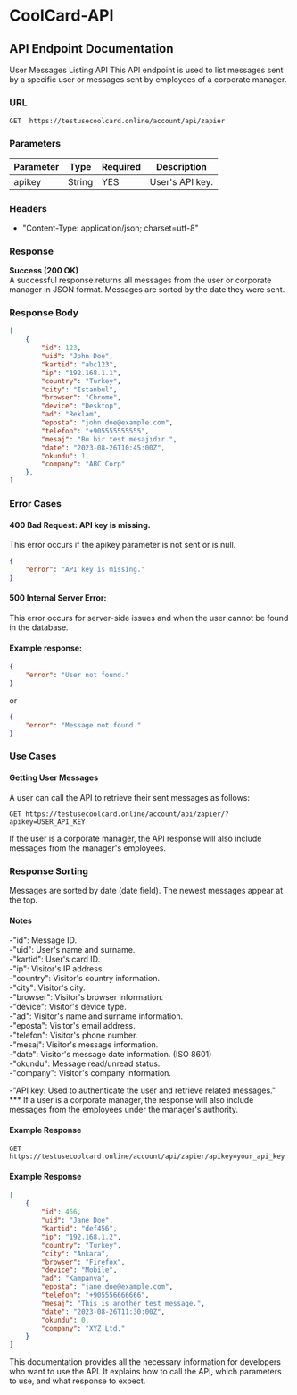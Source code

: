# CoolCard-API  

## API Endpoint Documentation
User Messages Listing API
This API endpoint is used to list messages sent by a specific user or messages sent by employees of a corporate manager.

### URL
````http
GET  https://testusecoolcard.online/account/api/zapier
````
### Parameters

| Parameter | Type    | Required | Description                       |
|-----------|---------|----------|-----------------------------------|
| apikey    | String  | YES      | User's API key.                   |

### Headers
- "Content-Type: application/json; charset=utf-8"      
### Response
__Success (200 OK)__   
A successful response returns all messages from the user or corporate manager in JSON format. Messages are sorted by the date they were sent.

### Response Body
````json
[
    {
        "id": 123,
        "uid": "John Doe",
        "kartid": "abc123",
        "ip": "192.168.1.1",
        "country": "Turkey",
        "city": "Istanbul",
        "browser": "Chrome",
        "device": "Desktop",
        "ad": "Reklam",
        "eposta": "john.doe@example.com",
        "telefon": "+905555555555",
        "mesaj": "Bu bir test mesajıdır.",
        "date": "2023-08-26T10:45:00Z",
        "okundu": 1,
        "company": "ABC Corp"
    },
]
````
### Error Cases  
#### 400 Bad Request: API key is missing.

This error occurs if the apikey parameter is not sent or is null.

````json
{
    "error": "API key is missing."
}
````
#### 500 Internal Server Error:   
This error occurs for server-side issues and when the user cannot be found in the database.  

#### Example response:

````json
{
    "error": "User not found."
}
````
or

````json
{
    "error": "Message not found."
}
````

### Use Cases
#### Getting User Messages
A user can call the API to retrieve their sent messages as follows:  

````http
GET https://testusecoolcard.online/account/api/zapier/?apikey=USER_API_KEY
````

If the user is a corporate manager, the API response will also include messages from the manager's employees.

### Response Sorting
Messages are sorted by date (date field). The newest messages appear at the top.  

#### Notes
-"id": Message ID.  
-"uid": User's name and surname.  
-"kartid": User's card ID.   
-"ip": Visitor's IP address.  
-"country": Visitor's country information.  
-"city": Visitor's city.  
-"browser": Visitor's browser information.  
-"device": Visitor's device type.  
-"ad": Visitor's name and surname information.  
-"eposta": Visitor's email address.  
-"telefon": Visitor's phone number.  
-"mesaj": Visitor's message information.  
-"date": Visitor's message date information. (ISO 8601)  
-"okundu": Message read/unread status.  
-"company": Visitor's company information.   

-"API key: Used to authenticate the user and retrieve related messages."  
*** If a user is a corporate manager, the response will also include messages from the employees under the manager's authority.

#### Example Response
````http
GET https://testusecoolcard.online/account/api/zapier/apikey=your_api_key
````
#### Example Response
````json
[
    {
        "id": 456,
        "uid": "Jane Doe",
        "kartid": "def456",
        "ip": "192.168.1.2",
        "country": "Turkey",
        "city": "Ankara",
        "browser": "Firefox",
        "device": "Mobile",
        "ad": "Kampanya",
        "eposta": "jane.doe@example.com",
        "telefon": "+905556666666",
        "mesaj": "This is another test message.",
        "date": "2023-08-26T11:30:00Z",
        "okundu": 0,
        "company": "XYZ Ltd."
    }
]
````
This documentation provides all the necessary information for developers who want to use the API. It explains how to call the API, which parameters to use, and what response to expect.
